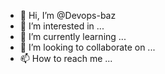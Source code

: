 - 👋 Hi, I’m @Devops-baz
- 👀 I’m interested in ...
- 🌱 I’m currently learning ...
- 💞️ I’m looking to collaborate on ...
- 📫 How to reach me ...

<!---
Devops-baz/Devops-baz is a ✨ special ✨ repository because its `README.md` (this file) appears on your GitHub profile.
You can click the Preview link to take a look at your changes.
--->
